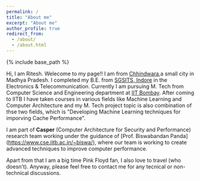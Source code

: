 ```yaml
---
permalink: /
title: "About me"
excerpt: "About me"
author_profile: true
redirect_from: 
  - /about/
  - /about.html
---
```


{% include base_path %}



Hi, I am Ritesh. Welecome to my page!! I am from [Chhindwara](https://en.wikipedia.org/wiki/Chhindwara),a small city in Madhya Pradesh. I completed my B.E. from [SGSITS, Indore](http://www.sgsits.ac.in/) in the Electronics & Telecommunication. Currently I am pursuing M. Tech from Computer Science and Engineering department at [IIT Bombay](https://www.iitb.ac.in/). After coming to IITB I have taken courses in various fields like Machine Learning and Computer Architecture and my M. Tech project topic is also combination of thse two fields, which is  "Developing Machine Learning techniques for imporving Cache Performance".

I am part of **Casper** (Computer Architecture for Security and Performance) research team working under the guidance of [Prof. Biswabandan Panda] (https://www.cse.iitb.ac.in/~biswa/), where our team is working to create advanced techniques to improve computer performance.  

Apart from that I am a big time Pink Floyd fan, I also love to travel (who doesn't).  Anyway, please feel free to contact me for any tecnical or non-technical discussions.
